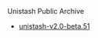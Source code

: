 Unistash Public Archive

- [unistash-v2.0-beta.51](https://github.com/unistash-io/archive/releases/tag/v2.0-beta.51)
